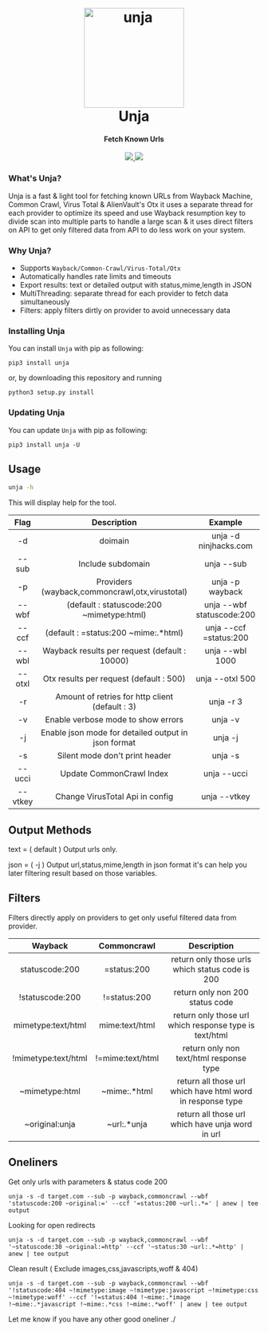<h1 align="center">
  <br>
  <a href="https://github.com/ninjhacks/unja"><img style="width:200px" src="https://i.imgur.com/KNeakV9.png" alt="unja"></a>
  <br>
  Unja
  <br>
</h1>

<h4 align="center">Fetch Known Urls</h4>

<p align="center">
  <a href="https://github.com/ninjhacks/unja/releases">
    <img src="https://img.shields.io/github/release/ninjhacks/unja.svg">
  </a>
  <a href="https://pypi.python.org/pypi/unja/">
    <img src="https://img.shields.io/pypi/v/unja.svg">
  </a>
</p>

### What's Unja?

Unja is a fast & light tool for fetching known URLs from Wayback Machine, Common Crawl, Virus Total & AlienVault's Otx it uses a separate thread for each provider to optimize its speed and use Wayback resumption key to divide scan into multiple parts to handle a large scan & it uses direct filters on API to get only filtered data from API to do less work on your system.

### Why Unja?

- Supports `Wayback/Common-Crawl/Virus-Total/Otx`
- Automatically handles rate limits and timeouts
- Export results: text or detailed output with status,mime,length in JSON
- MultiThreading: separate thread for each provider to fetch data simultaneously
- Filters: apply filters dirtly on provider to avoid unnecessary data

### Installing Unja


You can install `Unja` with pip as following:
```
pip3 install unja
```

or, by downloading this repository and running
```
python3 setup.py install
```

### Updating Unja


You can update `Unja` with pip as following:
```
pip3 install unja -U
```

## Usage

```sh
unja -h
```

This will display help for the tool.

|        Flag       |                      Description                      |                     Example                     |
| :---------------: | :---------------------------------------------------: | :---------------------------------------------: |
|         -d        |                         doimain                       |              unja -d ninjhacks.com              |
|       --sub       |                    Include subdomain                  |              unja --sub                         |
|         -p        |      Providers (wayback,commoncrawl,otx,virustotal)   |              unja -p wayback                    |
|       --wbf       |            (default : statuscode:200 ~mimetype:html)  |              unja --wbf statuscode:200          |
|       --ccf       |            (default : =status:200 ~mime:.*html)       |              unja --ccf =status:200             |
|       --wbl       |      Wayback results per request (default : 10000)    |              unja --wbl 1000                    |
|       --otxl      |         Otx results per request (default : 500)       |              unja --otxl 500                    |
|         -r        |    Amount of retries for http client (default : 3)    |              unja -r 3                          |
|         -v        |           Enable verbose mode to show errors          |              unja -v                            |
|         -j        |  Enable json mode for detailed output in json format  |              unja -j                            |
|         -s        |          Silent mode don't print header               |              unja -s                            |
|       --ucci      |             Update CommonCrawl Index                  |              unja --ucci                        |
|       --vtkey     |         Change VirusTotal Api in config               |              unja --vtkey                       |

## Output Methods
text = ( default ) Output urls only.

json = ( -j ) Output url,status,mime,length in json format it's can help you later filtering result based on those variables.

## Filters
Filters directly apply on providers to get only useful filtered data from provider.

|      Wayback      |    Commoncrawl    |                      Description                              |
| :---------------: | :---------------: | :-----------------------------------------------------------: |
|statuscode:200     |   =status:200     | return only those urls which status code is 200               |
|!statuscode:200    |   !=status:200    | return only non 200 status code                               |
|mimetype:text/html |  mime:text/html   | return only those url which response type is text/html        |
|!mimetype:text/html|  !=mime:text/html | return only non text/html response type                       |
|~mimetype:html     |   ~mime:.*html    | return all those url which have html word in response type    |
|~original:unja     |   ~url:.*unja     | return all those url which have unja word in url              |

## Oneliners
Get only urls with parameters & status code 200
```
unja -s -d target.com --sub -p wayback,commoncrawl --wbf 'statuscode:200 ~original:=' --ccf '=status:200 ~url:.*=' | anew | tee output
```

Looking for open redirects
```
unja -s -d target.com --sub -p wayback,commoncrawl --wbf '~statuscode:30 ~original:=http' --ccf '~status:30 ~url:.*=http' | anew | tee output
```
Clean result ( Exclude images,css,javascripts,woff & 404)
```
unja -s -d target.com --sub -p wayback,commoncrawl --wbf '!statuscode:404 ~!mimetype:image ~!mimetype:javascript ~!mimetype:css ~!mimetype:woff' --ccf '!=status:404 !~mime:.*image !~mime:.*javascript !~mime:.*css !~mime:.*woff' | anew | tee output
```

Let me know if you have any other good oneliner ./